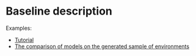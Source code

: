 # Baseline description

<!--TODO: time of maneuver-->

Examples:

- [Tutorial](../../../examples/Notebooks/tutorials/Baseline_tutorial.ipynb)
- [The comparison of models on the generated sample of environments](../../../examples/Notebooks/analysis_and_experiments/Models_comparison.ipynb)